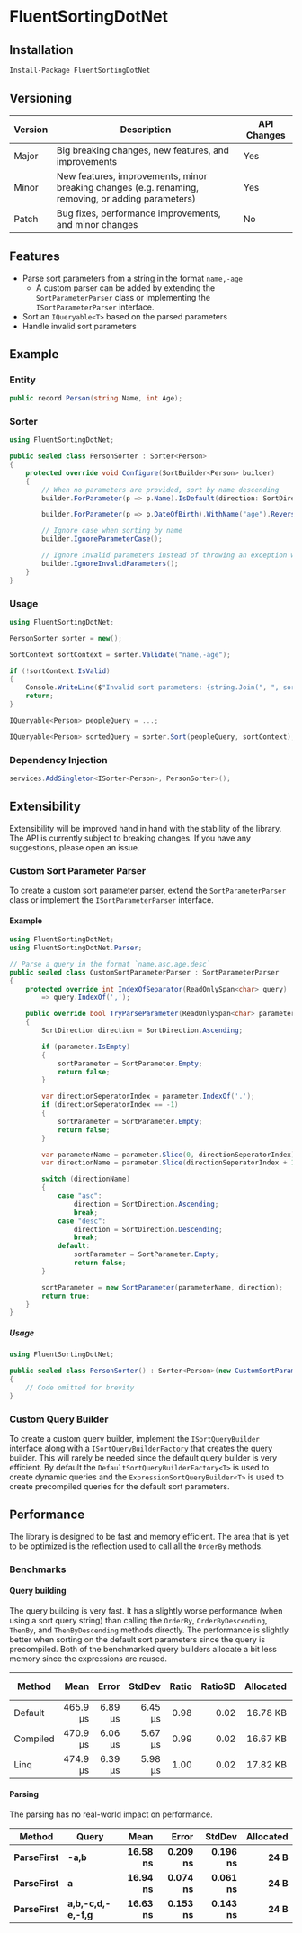 # FluentSortingDotNet

## Installation

```bash
Install-Package FluentSortingDotNet
```

## Versioning

| Version | Description                                                                                        | API Changes |
|---------|----------------------------------------------------------------------------------------------------|-------------|
| Major   | Big breaking changes, new features, and improvements                                               | Yes         |
| Minor   | New features, improvements, minor breaking changes (e.g. renaming, removing, or adding parameters) | Yes         |
| Patch   | Bug fixes, performance improvements, and minor changes                                             | No          |

## Features

- Parse sort parameters from a string in the format `name,-age`
    - A custom parser can be added by extending the `SortParameterParser` class or implementing the `ISortParameterParser` interface.
- Sort an `IQueryable<T>` based on the parsed parameters
- Handle invalid sort parameters

## Example

### Entity

```csharp
public record Person(string Name, int Age);
```

### Sorter

```csharp
using FluentSortingDotNet;

public sealed class PersonSorter : Sorter<Person>
{
    protected override void Configure(SortBuilder<Person> builder)
    {
        // When no parameters are provided, sort by name descending
        builder.ForParameter(p => p.Name).IsDefault(direction: SortDirection.Descending);

        builder.ForParameter(p => p.DateOfBirth).WithName("age").ReverseDirection();

        // Ignore case when sorting by name
        builder.IgnoreParameterCase();

        // Ignore invalid parameters instead of throwing an exception when not validated with PersonSorter.Validate(string)
        builder.IgnoreInvalidParameters();
    }
}
```

### Usage

```csharp
using FluentSortingDotNet;

PersonSorter sorter = new();

SortContext sortContext = sorter.Validate("name,-age");

if (!sortContext.IsValid) 
{
    Console.WriteLine($"Invalid sort parameters: {string.Join(", ", sortContext.InvalidParameters)}");
    return;
}

IQueryable<Person> peopleQuery = ...;

IQueryable<Person> sortedQuery = sorter.Sort(peopleQuery, sortContext);
```

### Dependency Injection

```csharp
services.AddSingleton<ISorter<Person>, PersonSorter>();
```

## Extensibility

Extensibility will be improved hand in hand with the stability of the library. The API is currently subject to breaking changes. If you have any suggestions, please open an issue.

### Custom Sort Parameter Parser

To create a custom sort parameter parser, extend the `SortParameterParser` class or implement the `ISortParameterParser` interface.

#### Example

```csharp
using FluentSortingDotNet;
using FluentSortingDotNet.Parser;

// Parse a query in the format `name.asc,age.desc`
public sealed class CustomSortParameterParser : SortParameterParser
{
    protected override int IndexOfSeparator(ReadOnlySpan<char> query)
        => query.IndexOf(',');

    public override bool TryParseParameter(ReadOnlySpan<char> parameter, out SortParameter sortParameter)
    {
        SortDirection direction = SortDirection.Ascending;

        if (parameter.IsEmpty)
        {
            sortParameter = SortParameter.Empty;
            return false;
        }

        var directionSeperatorIndex = parameter.IndexOf('.');
        if (directionSeperatorIndex == -1)
        {
            sortParameter = SortParameter.Empty;
            return false;
        }

        var parameterName = parameter.Slice(0, directionSeperatorIndex).ToString();
        var directionName = parameter.Slice(directionSeperatorIndex + 1).ToString();

        switch (directionName)
        {
            case "asc":
                direction = SortDirection.Ascending;
                break;
            case "desc":
                direction = SortDirection.Descending;
                break;
            default:
                sortParameter = SortParameter.Empty;
                return false;
        }

        sortParameter = new SortParameter(parameterName, direction);
        return true;
    }
}
```

##### Usage
```csharp
using FluentSortingDotNet;

public sealed class PersonSorter() : Sorter<Person>(new CustomSortParameterParser())
{
    // Code omitted for brevity
}
```

### Custom Query Builder

To create a custom query builder, implement the `ISortQueryBuilder` interface along with a `ISortQueryBuilderFactory` that creates the query builder. This will rarely be needed since the default query builder is very efficient. By default the `DefaultSortQueryBuilderFactory<T>` is used to create dynamic queries and the `ExpressionSortQueryBuilder<T>` is used to create precompiled queries for the default sort parameters.

## Performance

The library is designed to be fast and memory efficient. The area that is yet to be optimized is the reflection used to call all the `OrderBy` methods.

### Benchmarks

#### Query building

The query building is very fast. 
It has a slightly worse performance (when using a sort query string) than calling the `OrderBy`, `OrderByDescending`, `ThenBy`, and `ThenByDescending` methods directly. 
The performance is slightly better when sorting on the default sort parameters since the query is precompiled.
Both of the benchmarked query builders allocate a bit less memory since the expressions are reused.

| Method   | Mean     | Error   | StdDev  | Ratio | RatioSD | Allocated | Alloc Ratio |
|--------- |---------:|--------:|--------:|------:|--------:|----------:|------------:|
| Default  | 465.9 μs | 6.89 μs | 6.45 μs |  0.98 |    0.02 |  16.78 KB |        0.94 |
| Compiled | 470.9 μs | 6.06 μs | 5.67 μs |  0.99 |    0.02 |  16.67 KB |        0.94 |
| Linq     | 474.9 μs | 6.39 μs | 5.98 μs |  1.00 |    0.02 |  17.82 KB |        1.00 |

#### Parsing

The parsing has no real-world impact on performance.

| Method     | Query            | Mean     | Error    | StdDev   | Allocated |
|----------- |----------------- |---------:|---------:|---------:|----------:|
| **ParseFirst** | **-a,b**             | **16.58 ns** | **0.209 ns** | **0.196 ns** |      **24 B** |
| **ParseFirst** | **a**                | **16.94 ns** | **0.074 ns** | **0.061 ns** |      **24 B** |
| **ParseFirst** | **a,b,-c,d,-e,-f,g** | **16.63 ns** | **0.153 ns** | **0.143 ns** |      **24 B** |
